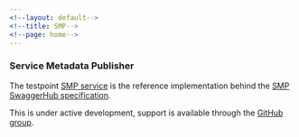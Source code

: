 ```yaml
---
<!--layout: default-->
<!--title: SMP-->
<!--page: home-->
---
```

### Service Metadata Publisher

The testpoint [SMP service](https://dcp.testpoint.io/) is the reference implementation behind the [SMP SwaggerHub specification](https://swaggerhub.com/api/ausdigital/metadata-publisher/1.0).

This is under active development, support is available through the [GitHub group](https://github.com/ausdigital/ausdigital-dcp/issues).
